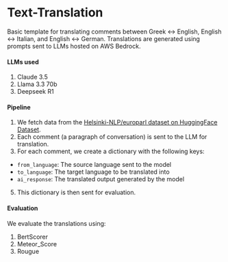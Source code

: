# Text-Translation
Basic template for translating comments between Greek ↔ English, English ↔ Italian, and English ↔ German. Translations are generated using prompts sent to LLMs hosted on AWS Bedrock.

#### LLMs used
1. Claude 3.5
2. Llama 3.3 70b
3. Deepseek R1

#### Pipeline
1. We fetch data from the [Helsinki-NLP/europarl dataset on HuggingFace Dataset](https://huggingface.co/datasets/Helsinki-NLP/europarl).
2. Each comment (a paragraph of conversation) is sent to the LLM for translation.
3. For each comment, we create a dictionary with the following keys:
- `from_language`: The source language sent to the model
- `to_language`: The target language to be translated into
- `ai_response`: The translated output generated by the model
5. This dictionary is then sent for evaluation.

#### Evaluation
We evaluate the translations using:
1. BertScorer
2. Meteor_Score
3. Rougue
